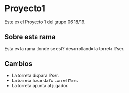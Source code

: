 # Proyecto1
Este es el Proyecto 1 del grupo 06 18/19.

## Sobre esta rama

Esta es la rama donde se est? desarrollando la torreta l?ser.

## Cambios

- La torreta dispara l?ser.
- La torreta hace da?o con el l?ser.
- La torreta apunta al jugador.





